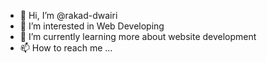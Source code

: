 - 👋 Hi, I’m @rakad-dwairi
- 👀 I’m interested in Web Developing
- 🌱 I’m currently learning more about website development
- 📫 How to reach me ...

<!---
rakad-dwairi/rakad-dwairi is a ✨ special ✨ repository because its `README.md` (this file) appears on your GitHub profile.
You can click the Preview link to take a look at your changes.
--->
